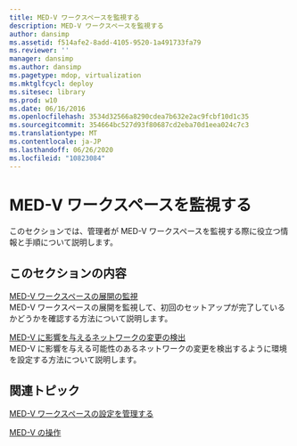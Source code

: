 ```yaml
---
title: MED-V ワークスペースを監視する
description: MED-V ワークスペースを監視する
author: dansimp
ms.assetid: f514afe2-8add-4105-9520-1a491733fa79
ms.reviewer: ''
manager: dansimp
ms.author: dansimp
ms.pagetype: mdop, virtualization
ms.mktglfcycl: deploy
ms.sitesec: library
ms.prod: w10
ms.date: 06/16/2016
ms.openlocfilehash: 3534d32566a8290cdea7b632e2ac9fcbf10d1c35
ms.sourcegitcommit: 354664bc527d93f80687cd2eba70d1eea024c7c3
ms.translationtype: MT
ms.contentlocale: ja-JP
ms.lasthandoff: 06/26/2020
ms.locfileid: "10823084"
---
```

# MED-V ワークスペースを監視する


このセクションでは、管理者が MED-V ワークスペースを監視する際に役立つ情報と手順について説明します。

## このセクションの内容


<a href="" id="monitoring-med-v-workspace-deployments"></a>[MED-V ワークスペースの展開の監視](monitoring-med-v-workspace-deployments.md)  
MED-V ワークスペースの展開を監視して、初回のセットアップが完了しているかどうかを確認する方法について説明します。

<a href="" id="detecting-network-changes-that-affect-med-v"></a>[MED-V に影響を与えるネットワークの変更の検出](detecting-network-changes-that-affect-med-v.md)  
MED-V に影響を与える可能性のあるネットワークの変更を検出するように環境を設定する方法について説明します。

## 関連トピック


[MED-V ワークスペースの設定を管理する](manage-med-v-workspace-settings.md)

[MED-V の操作](operations-for-med-v.md)

 

 





